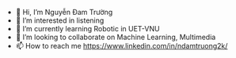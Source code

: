 - 👋 Hi, I’m Nguyễn Đam Trường
- 👀 I’m interested in listening
- 🌱 I’m currently learning Robotic in UET-VNU
- 💞️ I’m looking to collaborate on Machine Learning, Multimedia
- 📫 How to reach me https://www.linkedin.com/in/ndamtruong2k/

<!---
ndamtruong2k/ndamtruong2k is a ✨ special ✨ repository because its `README.md` (this file) appears on your GitHub profile.
You can click the Preview link to take a look at your changes.
--->
